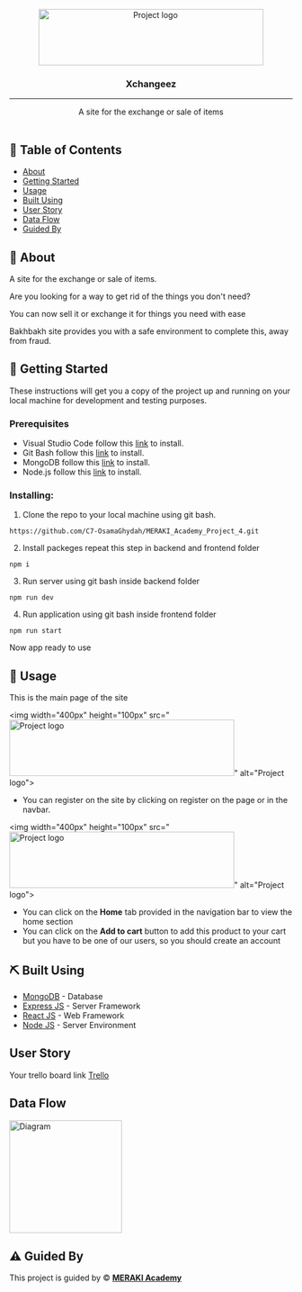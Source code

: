 <p align="center">
<a href="https://github.com/OsamaGhydah" target="_blank" rel="noopener noreferrer">
 <img width="400px" height="100px" src="https://res.cloudinary.com/dy9hkpipf/image/upload/v1679159970/ltodohht8pxncmmx4wuo.png" alt="Project logo">
 </a>
</p>

<h3 align="center">Xchangeez
</h3>

---

<p align="center"> A site for the exchange or sale of items
    <br> 
    <br> 
</p>

## 📝 Table of Contents

- [About](#about)
- [Getting Started](#getting_started)
- [Usage](#usage)
- [Built Using](#built_using)
- [User Story](#user_story)
- [Data Flow](#data_flow)
- [Guided By](#guided_by)

## 🧐 About <a name = "about"></a>

A site for the exchange or sale of items.

Are you looking for a way to get rid of the things you don't need?

You can now sell it or exchange it for things you need with ease


Bakhbakh site provides you with a safe environment to complete this, away from fraud.

## 🏁 Getting Started <a name = "getting_started"></a>

These instructions will get you a copy of the project up and running on your local machine for development and testing purposes.

### Prerequisites

- Visual Studio Code follow this <a href='https://code.visualstudio.com/download'>link</a> to install.
- Git Bash follow this <a href='https://git-scm.com/downloads'>link</a> to install.
- MongoDB follow this <a href='https://www.mongodb.com/try/download/community'>link</a> to install.
- Node.js follow this <a href='https://nodejs.org/en/download/'>link</a> to install.

### Installing:

1. Clone the repo to your local machine using git bash.

```
https://github.com/C7-OsamaGhydah/MERAKI_Academy_Project_4.git
```

2. Install packeges repeat this step in backend and frontend folder

```
npm i
```

3. Run server using git bash inside backend folder

```
npm run dev
```

4. Run application using git bash inside frontend folder

```
npm run start
```

Now app ready to use

## 🎈 Usage <a name="usage"></a>

This is the main page of the site


<img width="400px" height="100px" src="<img width="400px" height="100px" src="https://res.cloudinary.com/dy9hkpipf/image/upload/v1679159970/ltodohht8pxncmmx4wuo.png" alt="Project logo">" alt="Project logo">

- You can register on the site by clicking on register on the page or in the navbar.


<img width="400px" height="100px" src="<img width="400px" height="100px" src="https://res.cloudinary.com/dy9hkpipf/image/upload/v1679159970/ltodohht8pxncmmx4wuo.png" alt="Project logo">" alt="Project logo">

- You can click on the **Home** tab provided in the navigation bar to view the home section
- You can click on the **Add to cart** button to add this product to your cart but you have to be one of our users, so you should create an account

## ⛏️ Built Using <a name = "built_using"></a>

- [MongoDB](https://www.mongodb.com/) - Database
- [Express JS](https://expressjs.com/) - Server Framework
- [React JS](https://https://reactjs.org/) - Web Framework
- [Node JS](https://nodejs.org/en/) - Server Environment

## User Story <a name = "#user_story"></a>

Your trello board link
<a href=''>Trello</a>

## Data Flow <a name = "#data_flow"></a>

<img width=200px height=200px src="https://cacoo.com/assets/site/img/templates/screenshots/er-database-diagram.png" alt="Diagram"></a>

## ⚠️ Guided By <a name = "guided_by"></a>

This project is guided by ©️ **[MERAKI Academy](https://www.meraki-academy.org)**